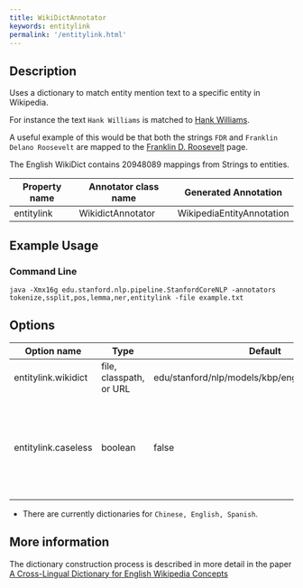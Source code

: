 ```yaml
---
title: WikiDictAnnotator 
keywords: entitylink
permalink: '/entitylink.html'
---
```


## Description

Uses a dictionary to match entity mention text to a specific entity in Wikipedia.

For instance the text `Hank Williams` is matched to [Hank Williams](https://en.wikipedia.org/wiki/Hank_Williams).

A useful example of this would be that both the strings `FDR` and `Franklin Delano Roosevelt` are mapped to
the [Franklin D. Roosevelt](https://en.wikipedia.org/wiki/Franklin_D._Roosevelt) page.

The English WikiDict contains 20948089 mappings from Strings to entities.

| Property name | Annotator class name | Generated Annotation |
| --- | --- | --- |
| entitylink | WikidictAnnotator | WikipediaEntityAnnotation |

## Example Usage

### Command Line

```
java -Xmx16g edu.stanford.nlp.pipeline.StanfordCoreNLP -annotators tokenize,ssplit,pos,lemma,ner,entitylink -file example.txt
```

## Options

| Option name | Type | Default | Description |
| --- | --- | --- | --- |
| entitylink.wikidict | file, classpath, or URL | edu/stanford/nlp/models/kbp/english/wikidict.tab.gz | Wikidict to use. |
| entitylink.caseless | boolean | false | Ignore case when matching (e.g. `barack obama` and `Barack Obama` will map to the same thing. |

* There are currently dictionaries for `Chinese, English, Spanish`.

## More information 

The dictionary construction process is described in more detail in the paper [A Cross-Lingual Dictionary for English Wikipedia Concepts](https://nlp.stanford.edu/pubs/crosswikis.pdf)
